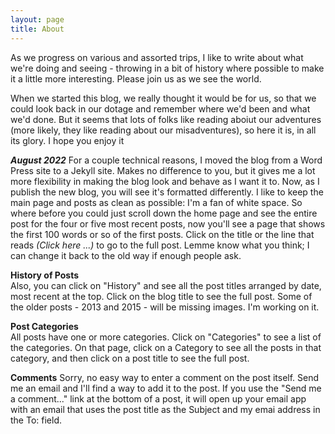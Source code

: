 ```yaml
---
layout: page
title: About
---
```

As we progress on various and assorted trips, I like to write about what we're doing and seeing - throwing in a bit of history where possible to make it a little more interesting. Please join us as we see the world.

When we started this blog, we really thought it would be for us, so that we could look back in our dotage and remember where we'd been and what we'd done. But it seems that lots of folks like reading aboiut our adventures (more likely, they like reading about our misadventures), so here it is, in all its glory. I hope you enjoy it

***August 2022***
For a couple technical reasons, I moved the blog from a Word Press site to a Jekyll site. Makes no difference to you, but it gives me a lot more flexibility in making the blog look and behave as I want it to. Now, as I publish the new blog, you will see it's formatted differently. I like to keep the main page and posts as clean as possible: I'm a fan of white space. So where before you could just scroll down the home page and see the entire post for the four or five most recent posts, now you'll see a page that shows the first 100 words or so of the first posts. Click on the title or the line that reads *(Click here ...)* to go to the full post. Lemme know what you think; I can change it back to the old way if enough people ask.

**History of Posts**  
Also, you can click on "History" and see all the post titles arranged by date, most recent at the top. Click on the blog title to see the full post. Some of the older posts - 2013 and 2015 - will be missing images. I'm working on it.

**Post Categories**  
All posts have one or more categories. Click on "Categories" to see a list of the categories. On that page, click on a Category to see all the posts in that category, and then click on a post title to see the full post.

**Comments**
Sorry, no easy way to enter a comment on the post itself. Send me an email and I'll find a way to add it to the post. If you use the "Send me a comment..." link at the bottom of a post, it will open up your email app with an email that uses the post title as the Subject and my emai address in the To: field. 
